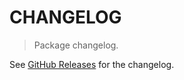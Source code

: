 # CHANGELOG

> Package changelog.

See [GitHub Releases](https://github.com/stdlib-js/stats-base-dists-uniform-logcdf/releases) for the changelog.